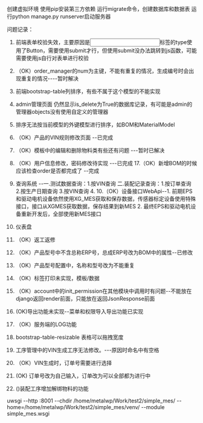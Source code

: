 创建虚拟环境
使用pip安装第三方依赖
运行migrate命令，创建数据库和数据表
运行python manage.py runserver启动服务器

问题记录：
1. 前端表单校验失效，主要原因是<Input>标签的type使用了Button，需要使用submit才行，但使用submit没办法跳转到js函数，可能需要使用js自行对表单进行校验
2. （OK）order_manager的num为主键，不能有重复的情况，生成编号时会出现重复的情况----暂时解决
3. 前端bootstrap-table列排序，有些不属于这个模型的不能实现
4. admin管理页面 仍然显示is_delete为True的数据库记录，有可能是admin的管理器objects没有使用自定义的管理器
5. 排序无法按当前模型的外键模型进行排序，如BOM和MaterialModel
6. （OK）产品的VIN规则修改页面 --已完成
7. （OK）模板中的编辑和删除物料类有些还有问题 ---暂时已解决
8. （OK）用户信息修改，密码修改待实现 ---已完成
17.（OK）新增BOM的时候应该检查order是否都完成了  --完成

9. 查询系统 --一.测试数据查询：1.按VIN查询 二.装配记录查询：1.按订单查询 2.按生产日期查询 3.按VIN查询 4.
10.（OK）设备接口WebApi--1. 前期EPS和驱动电机设备依然使用XG_MES获取和保存数据，传感器标定设备使用特殊接口，接口从XGMES获取数据，保存结果到新MES
                       2. 最终EPS和驱动电机设备重新开发后，全部使用新MES接口
11. 仪表盘
12. （OK）返工返修
13. （OK）产品型号中不含总称ERP号，总成ERP号改为BOM中的属性--已修改
14. （OK）产品型号配置中，名称和型号改为不能重复
15. （OK）标签打印未实现，模板/数据
16. （OK）account中的init_permission在其他模块中调用时有问题--不能放在django返回render前面，只能放在返回JsonResponse前面
17.  (OK)导出功能未实现--菜单和权限导入导出功能已实现
18. （OK）服务端的LOG功能
19. bootstrap-table-resizable 表格可以拖拽宽度
20. 工序管理中的VIN生成工序无法修改。---原因时命名中有空格

21. （OK）VIN生成时，订单号需要进行选择
22.  (OK) 订单号改为自己输入，订单改为可以全部都为进行中
23.  ()装配工序增加解绑物料的功能



uwsgi --http :8001 --chdir /home/metalwp/Work/test2/simple_mes/ --home=/home/metalwp/Work/test2/simple_mes/venv/ --module simple_mes.wsgi
